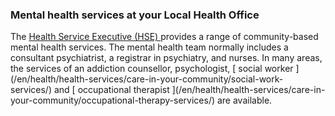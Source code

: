 ###  **Mental health services at your Local Health Office**

The [ Health Service Executive (HSE) ](http://hse.ie/) provides a range of
community-based mental health services. The mental health team normally
includes a consultant psychiatrist, a registrar in psychiatry, and nurses. In
many areas, the services of an addiction counsellor, psychologist, [ social
worker ](/en/health/health-services/care-in-your-community/social-work-
services/) and [ occupational therapist ](/en/health/health-services/care-in-
your-community/occupational-therapy-services/) are available.
